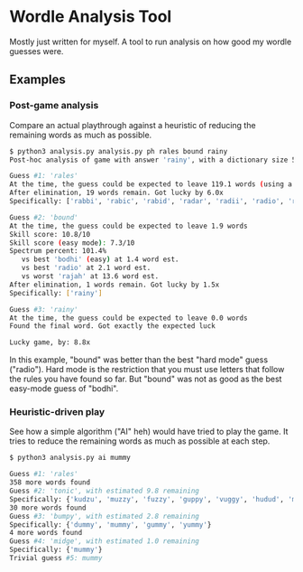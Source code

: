 # Wordle Analysis Tool

Mostly just written for myself. A tool to run analysis on how good my wordle guesses were.

## Examples

### Post-game analysis

Compare an actual playthrough against a heuristic of reducing the remaining words as much as
possible.

```sh
$ python3 analysis.py analysis.py ph rales bound rainy
Post-hoc analysis of game with answer 'rainy', with a dictionary size 5522

Guess #1: 'rales'
At the time, the guess could be expected to leave 119.1 words (using a precalculated score)
After elimination, 19 words remain. Got lucky by 6.0x
Specifically: ['rabbi', 'rabic', 'rabid', 'radar', 'radii', 'radio', 'radix', 'radon', 'rainy', 'rajah', 'ranch', 'randy', 'rangy', 'rapid', 'ratio', 'ratty', 'ravin', 'rayon', 'razor']

Guess #2: 'bound'
At the time, the guess could be expected to leave 1.9 words
Skill score: 10.8/10
Skill score (easy mode): 7.3/10
Spectrum percent: 101.4%
   vs best 'bodhi' (easy) at 1.4 word est.
   vs best 'radio' at 2.1 word est.
   vs worst 'rajah' at 13.6 word est.
After elimination, 1 words remain. Got lucky by 1.5x
Specifically: ['rainy']

Guess #3: 'rainy'
At the time, the guess could be expected to leave 0.0 words
Found the final word. Got exactly the expected luck

Lucky game, by: 8.8x
```

In this example, "bound" was better than the best "hard mode" guess ("radio"). Hard mode
is the restriction that you must use letters that follow the rules you have found so far. But
"bound" was not as good as the best easy-mode guess of "bodhi".

### Heuristic-driven play

See how a simple algorithm ("AI" heh) would have tried to play the game. It tries to reduce the
remaining words as much as possible at each step.

```sh
$ python3 analysis.py ai mummy

Guess #1: 'rales'
358 more words found
Guess #2: 'tonic', with estimated 9.8 remaining
Specifically: {'kudzu', 'muzzy', 'fuzzy', 'guppy', 'vuggy', 'hudud', 'mummy', 'pudgy', 'bumpy', 'fuddy', 'muddy', 'jugum', 'buffy', 'hubby', 'dumpy', 'humpy', 'puppy', 'buggy', 'huffy', 'humph', 'muggy', 'gummy', 'jumpy', 'dummy', 'yummy', 'buddy', 'pygmy', 'puffy', 'buzzy', 'whump'}
30 more words found
Guess #3: 'bumpy', with estimated 2.8 remaining
Specifically: {'dummy', 'mummy', 'gummy', 'yummy'}
4 more words found
Guess #4: 'midge', with estimated 1.0 remaining
Specifically: {'mummy'}
Trivial guess #5: mummy
```

